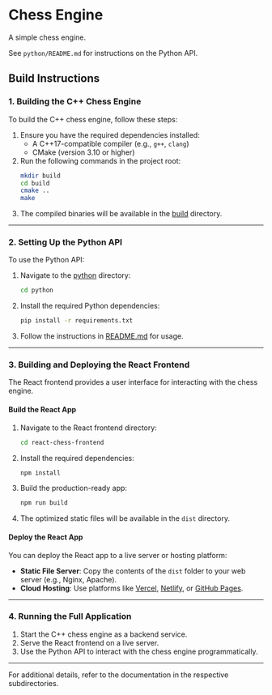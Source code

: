 # Chess Engine

A simple chess engine.

See `python/README.md` for instructions on the Python API.

## Build Instructions

### 1. **Building the C++ Chess Engine**
   To build the C++ chess engine, follow these steps:
   1. Ensure you have the required dependencies installed:
      - A C++17-compatible compiler (e.g., `g++`, `clang`)
      - CMake (version 3.10 or higher)
   2. Run the following commands in the project root:
      ```bash
      mkdir build
      cd build
      cmake ..
      make
      ```
   3. The compiled binaries will be available in the [build](http://_vscodecontentref_/1) directory.

---

### 2. **Setting Up the Python API**
   To use the Python API:
   1. Navigate to the [python](http://_vscodecontentref_/2) directory:
      ```bash
      cd python
      ```
   2. Install the required Python dependencies:
      ```bash
      pip install -r requirements.txt
      ```
   3. Follow the instructions in [README.md](http://_vscodecontentref_/3) for usage.

---

### 3. **Building and Deploying the React Frontend**
   The React frontend provides a user interface for interacting with the chess engine.

   #### **Build the React App**
   1. Navigate to the React frontend directory:
      ```bash
      cd react-chess-frontend
      ```
   2. Install the required dependencies:
      ```bash
      npm install
      ```
   3. Build the production-ready app:
      ```bash
      npm run build
      ```
   4. The optimized static files will be available in the `dist` directory.

   #### **Deploy the React App**
   You can deploy the React app to a live server or hosting platform:
   - **Static File Server**: Copy the contents of the `dist` folder to your web server (e.g., Nginx, Apache).
   - **Cloud Hosting**: Use platforms like [Vercel](https://vercel.com/), [Netlify](https://www.netlify.com/), or [GitHub Pages](https://pages.github.com/).

---

### 4. **Running the Full Application**
   1. Start the C++ chess engine as a backend service.
   2. Serve the React frontend on a live server.
   3. Use the Python API to interact with the chess engine programmatically.

---

For additional details, refer to the documentation in the respective subdirectories.